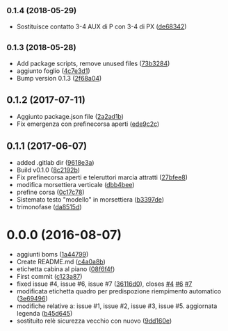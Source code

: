 <a name="0.1.4"></a>
## <small>0.1.4 (2018-05-29)</small>

* Sostituisce contatto 3-4 AUX di P con 3-4 di PX ([de68342](https://github.com/eca-automs/MC-POL48MIAE-06/commit/de68342))



<a name="0.1.3"></a>
## <small>0.1.3 (2018-05-28)</small>

* Add package scripts, remove unused files ([73b3284](https://github.com/eca-automs/MC-POL48MIAE-06/commit/73b3284))
* aggiunto foglio ([4c7e3d1](https://github.com/eca-automs/MC-POL48MIAE-06/commit/4c7e3d1))
* Bump version 0.1.3 ([2f68a04](https://github.com/eca-automs/MC-POL48MIAE-06/commit/2f68a04))



<a name="0.1.2"></a>
## 0.1.2 (2017-07-11)

* Aggiunto package.json file ([2a2ad1b](https://gitlab.com/eca-automs/schematics/MC-POL48MIAE-06/commit/2a2ad1b))
* Fix emergenza con prefinecorsa aperti ([ede9c2c](https://gitlab.com/eca-automs/schematics/MC-POL48MIAE-06/commit/ede9c2c))



<a name="0.1.1"></a>
## 0.1.1 (2017-06-07)

* added .gitlab dir ([9618e3a](https://gitlab.com/eca-automs/schematics/MC-POL48MIAE-06/commit/9618e3a))
* Build v0.1.0 ([8c2192b](https://gitlab.com/eca-automs/schematics/MC-POL48MIAE-06/commit/8c2192b))
* Fix prefinecorsa aperti e teleruttori marcia attratti ([27bfee8](https://gitlab.com/eca-automs/schematics/MC-POL48MIAE-06/commit/27bfee8))
* modifica morsettiera verticale ([dbb4bee](https://gitlab.com/eca-automs/schematics/MC-POL48MIAE-06/commit/dbb4bee))
* prefine corsa ([0c17c78](https://gitlab.com/eca-automs/schematics/MC-POL48MIAE-06/commit/0c17c78))
* Sistemato testo "modello" in morsettiera ([b3397de](https://gitlab.com/eca-automs/schematics/MC-POL48MIAE-06/commit/b3397de))
* trimonofase ([da8515d](https://gitlab.com/eca-automs/schematics/MC-POL48MIAE-06/commit/da8515d))



<a name="0.0.0"></a>
# 0.0.0 (2016-08-07)

* aggiunti boms ([1a44799](https://gitlab.com/eca-automs/schematics/MC-POL48MIAE-06/commit/1a44799))
* Create README.md ([c4a0a8b](https://gitlab.com/eca-automs/schematics/MC-POL48MIAE-06/commit/c4a0a8b))
* etichetta cabina al piano ([08f6f4f](https://gitlab.com/eca-automs/schematics/MC-POL48MIAE-06/commit/08f6f4f))
* First commit ([c123a87](https://gitlab.com/eca-automs/schematics/MC-POL48MIAE-06/commit/c123a87))
* fixed issue #4, issue #6, issue #7 ([36116d0](https://gitlab.com/eca-automs/schematics/MC-POL48MIAE-06/commit/36116d0)), closes [#4](https://gitlab.com/eca-automs/schematics/MC-POL48MIAE-06/issues/4) [#6](https://gitlab.com/eca-automs/schematics/MC-POL48MIAE-06/issues/6) [#7](https://gitlab.com/eca-automs/schematics/MC-POL48MIAE-06/issues/7)
* modificata etichetta quadro per predispozione riempimento automatico ([3e69496](https://gitlab.com/eca-automs/schematics/MC-POL48MIAE-06/commit/3e69496))
* modifiche relative a: issue #1, issue #2, issue #3, issue #5. aggiornata legenda ([b45d645](https://gitlab.com/eca-automs/schematics/MC-POL48MIAE-06/commit/b45d645))
* sostituito relè sicurezza vecchio con nuovo ([9dd160e](https://gitlab.com/eca-automs/schematics/MC-POL48MIAE-06/commit/9dd160e))



